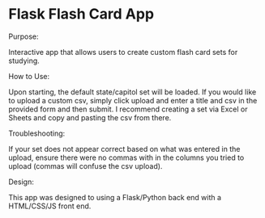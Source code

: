 # Flask Flash Card App

Purpose:

Interactive app that allows users to create custom flash card sets for studying.

How to Use:

Upon starting, the default state/capitol set will be loaded. If you would like to upload a custom csv, simply click upload and enter a title and csv in the provided form and then submit. I recommend creating a set via Excel or Sheets and copy and pasting the csv from there. 

Troubleshooting:

If your set does not appear correct based on what was entered in the upload, ensure there were no commas with in the columns you tried to upload (commas will confuse the csv upload). 

Design:

This app was designed to using a Flask/Python back end with a HTML/CSS/JS front end. 

